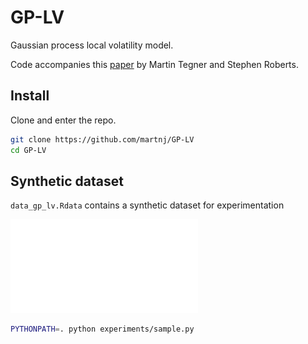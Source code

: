 # GP-LV
Gaussian process local volatility model.

Code accompanies this [paper](https://arxiv.org/abs/1901.06021) by Martin Tegner and Stephen Roberts.


## Install

Clone and enter the repo.

```bash
git clone https://github.com/martnj/GP-LV
cd GP-LV
```

## Synthetic dataset

`data_gp_lv.Rdata` contains a synthetic dataset for experimentation

![alt text](fig1.pdf?raw=true "Title")

```bash
PYTHONPATH=. python experiments/sample.py
```
